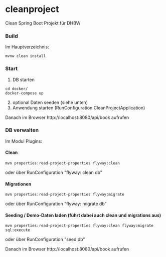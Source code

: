 # cleanproject
Clean Spring Boot Projekt für DHBW

### Build
Im Hauptverzeichnis:
````
mvnw clean install
````

### Start
1. DB starten
````
cd docker/
docker-compose up
````
2. optional Daten seeden (siehe unten)
3. Anwendung starten (RunConfiguration CleanProjectApplication)

Danach im Browser http://localhost:8080/api/book aufrufen

### DB verwalten
Im Modul Plugins:
#### Clean
````
mvn properties:read-project-properties flyway:clean
````
oder über RunConfiguration "flyway: clean db"

#### Migrationen
````
mvn properties:read-project-properties flyway:migrate
````
oder über RunConfiguration "flyway: migrate db"

#### Seeding / Demo-Daten laden (führt dabei auch clean und migrations aus)
````
mvn properties:read-project-properties flyway:clean flyway:migrate sql:execute
````
oder über RunConfiguration "seed db"


Danach im Browser http://localhost:8080/api/book aufrufen
